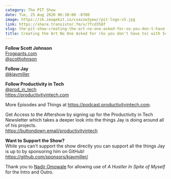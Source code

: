 ```yaml
---
category: The PIT Show
date: Tue, 25 Aug 2020 06:30:00 -0700
image: https://ik.imagekit.io/cxazzw3yew//pit-logo-v5.jpg
link: https://share.transistor.fm/s/7fcd358f
slug: the-pit-show-creating-the-art-no-one-asked-for-so-you-don-t-have-to-with-scott-johnson
title: Creating the Art No One Asked For (So you don't have to) with Scott Johnson
---
```


<p><strong>Follow Scott Johnson</strong><br /><a href="https://frogpants.com">Frogpants.com</a><br /><a href="https://twitter.com/scottjohnson">@scottjohnson</a></p><p><strong>Follow Jay</strong><br /><a href="https://twitter.com/kjaymiller">@kjaymiller</a></p><p><strong>Follow Productivity in Tech</strong><br /><a href="https://twitter.com/prod_in_tech">@prod_in_tech</a><br /><a href="https://productivityintech.com/">https://productivityintech.com</a></p><p>More Episodes and Things at <a href="https://podcast.productivityintech.com/">https://podcast.productivityintech.com</a>.</p><p>Get Access to the Aftershow by signing up for the Productivity in Tech Newsletter which takes a deeper look into the things Jay is doing around all of his projects.<br /><a href="https://buttondown.email/productivityintech">https://buttondown.email/productivityintech</a></p><p><strong>Want to Support the Show?</strong><br />While you can't support the show directly you can support all the things Jay is up to by sponsoring him on GitHub!<br /><a href="https://github.com/sponsors/kjaymiller/">https://github.com/sponsors/kjaymiller/</a></p><p>Thank you to <a href="https://nadiromowale.bandcamp.com/">Nadir Omowale</a> for allowing use of <em>A Hustler In Spite of Myself</em> for the Intro and Outro.</p>